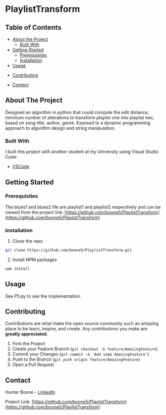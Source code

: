 # PlaylistTransform
<!-- TABLE OF CONTENTS -->
## Table of Contents

* [About the Project](#about-the-project)
  * [Built With](#built-with)
* [Getting Started](#getting-started)
  * [Prerequisites](#prerequisites)
  * [Installation](#installation)
* [Usage](#usage)
<!--
* [Roadmap](#roadmap)
-->
* [Contributing](#contributing)
<!--
* [License](#license)
-->
* [Contact](#contact)
<!--
* [Acknowledgements](#acknowledgements)
-->


<!-- ABOUT THE PROJECT -->
## About The Project

Designed an algorithm in python that could compute the edit distance, minimum number of alterations to transform playlist one into playlist two, based on song title, author, genre. Exposed to a dynamic programming approach to algorithm design and string manipulation.

### Built With
<!--
This section should list any major frameworks that you built your project using. Leave any add-ons/plugins for the acknowledgements section. Here are a few examples.
--> 
I built this project with another student at my University using Visual Studio Code: 
* [VSCode](https://code.visualstudio.com/download)


<!-- GETTING STARTED -->
## Getting Started
<!--
This is an example of how you may give instructions on setting up your project locally.
To get a local copy up and running follow these simple example steps.
-->

### Prerequisites

The blues1 and blues2 file are playlist1 and playlist2 respectively and can be viewed from the project link: [https://github.com/boone5/PlaylistTransform](https://github.com/boone5/PlaylistTransform)

### Installation

1. Clone the repo
```sh
git clone https://github.com/boone5/PlaylistTransform.git
```
2. Install NPM packages
```sh
npm install
```

<!-- USAGE EXAMPLES -->
## Usage

See P5.py to see the implementation. 

<!-- ROADMAP -->
<!--
## Roadmap
<!--
See the [open issues](https://github.com/othneildrew/Best-README-Template/issues) for a list of proposed features (and known issues).



<!-- CONTRIBUTING -->
## Contributing

Contributions are what make the open source community such an amazing place to be learn, inspire, and create. Any contributions you make are **greatly appreciated**.

1. Fork the Project
2. Create your Feature Branch (`git checkout -b feature/AmazingFeature`)
3. Commit your Changes (`git commit -m 'Add some AmazingFeature'`)
4. Push to the Branch (`git push origin feature/AmazingFeature`)
5. Open a Pull Request

<!-- CONTACT -->
## Contact

Hunter Boone - [LinkedIn](https://www.linkedin.com/in/hunter-boone-282a37187/)

Project Link: [https://github.com/boone5/PlaylistTransform](https://github.com/boone5/PlaylistTransform)



<!-- ACKNOWLEDGEMENTS -->
<!--
## Acknowledgements
* [GitHub Emoji Cheat Sheet](https://www.webpagefx.com/tools/emoji-cheat-sheet)
* [Img Shields](https://shields.io)
* [Choose an Open Source License](https://choosealicense.com)
* [GitHub Pages](https://pages.github.com)
* [Animate.css](https://daneden.github.io/animate.css)
* [Loaders.css](https://connoratherton.com/loaders)
* [Slick Carousel](https://kenwheeler.github.io/slick)
* [Smooth Scroll](https://github.com/cferdinandi/smooth-scroll)
* [Sticky Kit](http://leafo.net/sticky-kit)
* [JVectorMap](http://jvectormap.com)
* [Font Awesome](https://fontawesome.com)
-->




<!-- MARKDOWN LINKS & IMAGES -->
<!-- https://www.markdownguide.org/basic-syntax/#reference-style-links -->
[contributors-shield]: https://img.shields.io/github/contributors/othneildrew/Best-README-Template.svg?style=flat-square
[contributors-url]: https://github.com/othneildrew/Best-README-Template/graphs/contributors
[forks-shield]: https://img.shields.io/github/forks/othneildrew/Best-README-Template.svg?style=flat-square
[forks-url]: https://github.com/othneildrew/Best-README-Template/network/members
[stars-shield]: https://img.shields.io/github/stars/othneildrew/Best-README-Template.svg?style=flat-square
[stars-url]: https://github.com/othneildrew/Best-README-Template/stargazers
[issues-shield]: https://img.shields.io/github/issues/othneildrew/Best-README-Template.svg?style=flat-square
[issues-url]: https://github.com/othneildrew/Best-README-Template/issues
[license-shield]: https://img.shields.io/github/license/othneildrew/Best-README-Template.svg?style=flat-square
[license-url]: https://github.com/othneildrew/Best-README-Template/blob/master/LICENSE.txt
[linkedin-shield]: https://img.shields.io/badge/-LinkedIn-black.svg?style=flat-square&logo=linkedin&colorB=555
[linkedin-url]: https://linkedin.com/in/othneildrew
[product-screenshot]: images/screenshot.png
